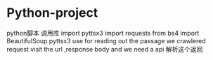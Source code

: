 # Python-project
python脚本
调用库
import pyttsx3
import requests
from bs4 import BeautifulSoup
pyttsx3 use for reading out the passage we crawlered
request  visit the url ,response body and we need a api 解析这个返回


